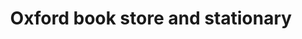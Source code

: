---
title: "Oxford book store and stationary"
url: /raipur/oxford-book-store-and-stationary/
shop: Bücher
---